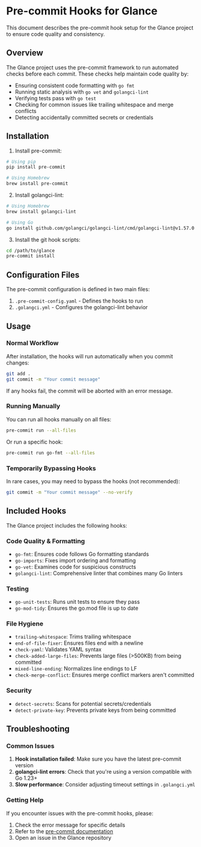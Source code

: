 # Pre-commit Hooks for Glance

This document describes the pre-commit hook setup for the Glance project to ensure code quality and consistency.

## Overview

The Glance project uses the pre-commit framework to run automated checks before each commit. These checks help maintain code quality by:

- Ensuring consistent code formatting with `go fmt`
- Running static analysis with `go vet` and `golangci-lint`
- Verifying tests pass with `go test`
- Checking for common issues like trailing whitespace and merge conflicts
- Detecting accidentally committed secrets or credentials

## Installation

1. Install pre-commit:

```bash
# Using pip
pip install pre-commit

# Using Homebrew
brew install pre-commit
```

2. Install golangci-lint:

```bash
# Using Homebrew
brew install golangci-lint

# Using Go
go install github.com/golangci/golangci-lint/cmd/golangci-lint@v1.57.0
```

3. Install the git hook scripts:

```bash
cd /path/to/glance
pre-commit install
```

## Configuration Files

The pre-commit configuration is defined in two main files:

1. `.pre-commit-config.yaml` - Defines the hooks to run
2. `.golangci.yml` - Configures the golangci-lint behavior

## Usage

### Normal Workflow

After installation, the hooks will run automatically when you commit changes:

```bash
git add .
git commit -m "Your commit message"
```

If any hooks fail, the commit will be aborted with an error message.

### Running Manually

You can run all hooks manually on all files:

```bash
pre-commit run --all-files
```

Or run a specific hook:

```bash
pre-commit run go-fmt --all-files
```

### Temporarily Bypassing Hooks

In rare cases, you may need to bypass the hooks (not recommended):

```bash
git commit -m "Your commit message" --no-verify
```

## Included Hooks

The Glance project includes the following hooks:

### Code Quality & Formatting
- `go-fmt`: Ensures code follows Go formatting standards
- `go-imports`: Fixes import ordering and formatting
- `go-vet`: Examines code for suspicious constructs
- `golangci-lint`: Comprehensive linter that combines many Go linters

### Testing
- `go-unit-tests`: Runs unit tests to ensure they pass
- `go-mod-tidy`: Ensures the go.mod file is up to date

### File Hygiene
- `trailing-whitespace`: Trims trailing whitespace
- `end-of-file-fixer`: Ensures files end with a newline
- `check-yaml`: Validates YAML syntax
- `check-added-large-files`: Prevents large files (>500KB) from being committed
- `mixed-line-ending`: Normalizes line endings to LF
- `check-merge-conflict`: Ensures merge conflict markers aren't committed

### Security
- `detect-secrets`: Scans for potential secrets/credentials
- `detect-private-key`: Prevents private keys from being committed

## Troubleshooting

### Common Issues

1. **Hook installation failed**: Make sure you have the latest pre-commit version
2. **golangci-lint errors**: Check that you're using a version compatible with Go 1.23+
3. **Slow performance**: Consider adjusting timeout settings in `.golangci.yml`

### Getting Help

If you encounter issues with the pre-commit hooks, please:

1. Check the error message for specific details
2. Refer to the [pre-commit documentation](https://pre-commit.com/)
3. Open an issue in the Glance repository
